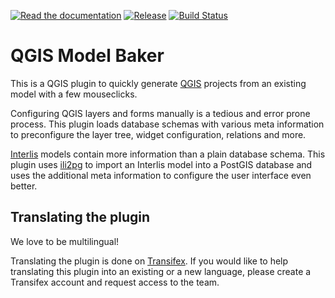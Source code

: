 [![Read the documentation](https://img.shields.io/badge/Read-the%20docs-green.svg)](https://opengisch.github.io/projectgenerator/docs/en/)
[![Release](https://img.shields.io/github/release/opengisch/ModelBaker.svg)](https://github.com/opengisch/projectgenerator/releases)
[![Build Status](https://travis-ci.org/opengisch/ModelBaker.svg?branch=master)](https://travis-ci.org/opengisch/projectgenerator)

# QGIS Model Baker

This is a QGIS plugin to quickly generate [QGIS](https://www.qgis.org) projects
from an existing model with a few mouseclicks.

Configuring QGIS layers and forms manually is a tedious and error prone process.
This plugin loads database schemas with various meta information to preconfigure the
layer tree, widget configuration, relations and more.

[Interlis](https://en.wikipedia.org/wiki/Interlis) models contain more information than a plain database schema. This
plugin uses [ili2pg](https://github.com/claeis/ili2db#ili2db---importsexports-interlis-transfer-files-to-a-sql-db) to import an Interlis model into a PostGIS database and uses
the additional meta information to configure the user interface even better.

## Translating the plugin

We love to be multilingual!

Translating the plugin is done on
[Transifex](https://www.transifex.com/opengisch/projectgenerator/languages/). If
you would like to help translating this plugin into an existing or a new language,
please create a Transifex account and request access to the team.

